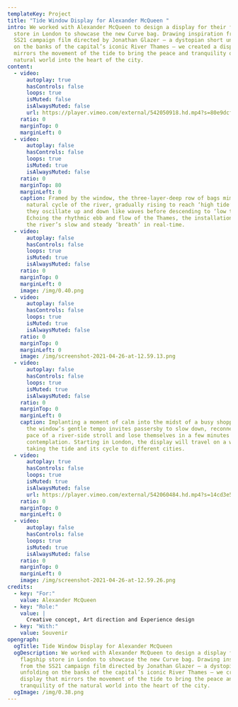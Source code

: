 ```yaml
---
templateKey: Project
title: "Tide Window Display for Alexander McQueen "
intro: We worked with Alexander McQueen to design a display for their flagship
  store in London to showcase the new Curve bag. Drawing inspiration from the
  SS21 campaign film directed by Jonathan Glazer – a dystopian short unfolding
  on the banks of the capital’s iconic River Thames – we created a display that
  mirrors the movement of the tide to bring the peace and tranquility of the
  natural world into the heart of the city.
content:
  - video:
      autoplay: true
      hasControls: false
      loops: true
      isMuted: false
      isAlwaysMuted: false
      url: https://player.vimeo.com/external/542050918.hd.mp4?s=80e9dcf043bbb21ce05317813d8a34ced395789d&profile_id=175&download=1
    ratio: 0
    marginTop: 0
    marginLeft: 0
  - video:
      autoplay: false
      hasControls: false
      loops: true
      isMuted: true
      isAlwaysMuted: false
    ratio: 0
    marginTop: 80
    marginLeft: 0
    caption: Framed by the window, the three-layer-deep row of bags mimic the
      natural cycle of the river, gradually rising to reach ‘high tide’ where
      they oscillate up and down like waves before descending to ‘low tide’.
      Echoing the rhythmic ebb and flow of the Thames, the installation mediates
      the river’s slow and steady ‘breath’ in real-time.
  - video:
      autoplay: false
      hasControls: false
      loops: true
      isMuted: true
      isAlwaysMuted: false
    ratio: 0
    marginTop: 0
    marginLeft: 0
    image: /img/0.40.png
  - video:
      autoplay: false
      hasControls: false
      loops: true
      isMuted: true
      isAlwaysMuted: false
    ratio: 0
    marginTop: 0
    marginLeft: 0
    image: /img/screenshot-2021-04-26-at-12.59.13.png
  - video:
      autoplay: false
      hasControls: false
      loops: true
      isMuted: true
      isAlwaysMuted: false
    ratio: 0
    marginTop: 0
    marginLeft: 0
    caption: Implanting a moment of calm into the midst of a busy shopping street,
      the window’s gentle tempo invites passersby to slow down, reconnect to the
      pace of a river-side stroll and lose themselves in a few minutes of
      contemplation. Starting in London, the display will travel on a world tour
      taking the tide and its cycle to different cities.
  - video:
      autoplay: true
      hasControls: false
      loops: true
      isMuted: true
      isAlwaysMuted: false
      url: https://player.vimeo.com/external/542060484.hd.mp4?s=14cd3e54e848eb72f432d4df3c56e41830c22f45&profile_id=174&download=1
    ratio: 0
    marginTop: 0
    marginLeft: 0
  - video:
      autoplay: false
      hasControls: false
      loops: true
      isMuted: true
      isAlwaysMuted: false
    ratio: 0
    marginTop: 0
    marginLeft: 0
    image: /img/screenshot-2021-04-26-at-12.59.26.png
credits:
  - key: "For:"
    value: Alexander McQueen
  - key: "Role:"
    value: |
      Creative concept, Art direction and Experience design 
  - key: "With:"
    value: Souvenir
opengraph:
  ogTitle: Tide Window Display for Alexander McQueen
  ogDescription: We worked with Alexander McQueen to design a display for their
    flagship store in London to showcase the new Curve bag. Drawing inspiration
    from the SS21 campaign film directed by Jonathan Glazer – a dystopian short
    unfolding on the banks of the capital’s iconic River Thames – we created a
    display that mirrors the movement of the tide to bring the peace and
    tranquility of the natural world into the heart of the city.
  ogImage: /img/0.38.png
---
```

